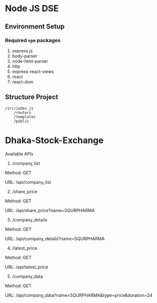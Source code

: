 # Node JS DSE

## Environment Setup

### Required ``` npm ``` packages

1. express.js
2. body-parser
3. node-html-parser
4. http
5. express-react-views 
6. react
7. react-dom

## Structure Project

``` 
/src/index.js
    /routers
    /templates
    /public
```

# Dhaka-Stock-Exchange

Available APIs

1. /company_list

Method: GET

URL: /api/company_list

2. /share_price

Method: GET

URL: /api/share_price?name=SQURPHARMA

3. /company_details

Method: GET

URL: /api/company_details?name=SQURPHARMA

4. /latest_price

Method: GET

URL: /api/latest_price

5. /company_data

Method: GET

URL: /api/company_data?name=SQURPHARMA&type=price&duration=24

